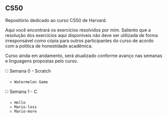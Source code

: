 ## CS50


Repositório dedicado ao curso CS50 de Harvard. 

Aqui você encontrará os exercícios resolvidos por mim. Saliento que a resolução dos exercícios aqui disponíveis não deve ser utilizada de forma irresponsável como cópia para outros participantes do curso de acordo com a política de honestidade acadêmica.

Curso ainda em andamento, será atualizado conforme avanço nas semanas e linguagens propostas pelo curso.



◻️ Semana 0 - Scratch

      ▫️ Watermelon Game
      
◻️ Semana 1 - C

      ▫️ Hello
      ▫️ Mario-less
      ▫️ Mario-more
